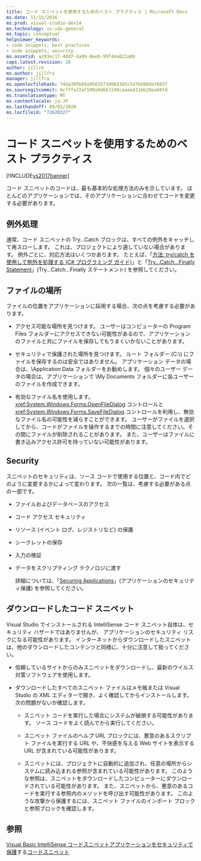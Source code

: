 ```yaml
---
title: コード スニペットを使用するためのベスト プラクティス | Microsoft Docs
ms.date: 11/15/2016
ms.prod: visual-studio-dev14
ms.technology: vs-ide-general
ms.topic: conceptual
helpviewer_keywords:
- code snippets, best practices
- code snippets, security
ms.assetid: a293ec17-4dd7-4a99-8eeb-99f44a822a8b
caps.latest.revision: 26
author: jillre
ms.author: jillfra
manager: jillfra
ms.openlocfilehash: 74da305b69a9561573466d385c5d7b686da3693f
ms.sourcegitcommit: 6cfffa72af599a9d667249caaaa411bb28ea69fd
ms.translationtype: MT
ms.contentlocale: ja-JP
ms.lasthandoff: 09/02/2020
ms.locfileid: "72620327"
---
```

# <a name="best-practices-for-using-code-snippets"></a>コード スニペットを使用するためのベスト プラクティス
[!INCLUDE[vs2017banner](../includes/vs2017banner.md)]

コード スニペットのコードは、最も基本的な処理方法のみを示しています。 ほとんどのアプリケーションでは、そのアプリケーションに合わせてコードを変更する必要があります。

## <a name="handling-exceptions"></a>例外処理
 通常、コード スニペットの Try…Catch ブロックは、すべての例外をキャッチして再スローします。 これは、プロジェクトにより適していない場合があります。 例外ごとに、対応方法はいくつかあります。 たとえば、「[方法: try/catch を使用して例外を処理する (C# プログラミング ガイド)](https://msdn.microsoft.com/library/ca8e3773-980e-4767-8633-7408540e9818)」と「[Try...Catch...Finally Statement](https://msdn.microsoft.com/library/d6488026-ccb3-42b8-a810-0d97b9d6472b)」(Try...Catch...Finally ステートメント) を参照してください。

## <a name="file-locations"></a>ファイルの場所
 ファイルの位置をアプリケーションに採用する場合、次の点を考慮する必要があります。

- アクセス可能な場所を見つけます。 ユーザーはコンピューターの Program Files フォルダーにアクセスできない可能性があるので、アプリケーションのファイルと共にファイルを保存してもうまくいかないことがあります。

- セキュリティで保護された場所を見つけます。 ルート フォルダー (C:\\) にファイルを保存するのは安全ではありません。 アプリケーション データの場合は、\Application Data フォルダーをお勧めします。 個々のユーザー データの場合は、アプリケーションで \My Documents フォルダーに各ユーザーのファイルを作成できます。

- 有効なファイル名を使用します。 <xref:System.Windows.Forms.OpenFileDialog> コントロールと <xref:System.Windows.Forms.SaveFileDialog> コントロールを利用し、無効なファイル名の可能性を減らすことができます。 ユーザーがファイルを選択してから、コードがファイルを操作するまでの時間に注意してください。その間にファイルが削除されることがあります。 また、ユーザーはファイルに書き込みアクセス許可を持っていない可能性があります。

## <a name="security"></a>Security
 スニペットのセキュリティは、ソース コードで使用する位置と、コード内でどのように変更するかによって変わります。 次の一覧は、考慮する必要がある点の一部です。

- ファイルおよびデータベースのアクセス

- コード アクセス セキュリティ

- リソース (イベント ログ、レジストリなど) の保護

- シークレットの保存

- 入力の検証

- データをスクリプティング テクノロジに渡す

  詳細については、「[Securing Applications](../ide/securing-applications.md)」(アプリケーションのセキュリティ保護) を参照してください。

## <a name="downloaded-code-snippets"></a>ダウンロードしたコード スニペット
 Visual Studio でインストールされる IntelliSense コード スニペット自体は、セキュリティ ハザードではありませんが、 アプリケーションのセキュリティ リスクになる可能性があります。 インターネットからダウンロードしたスニペットは、他のダウンロードしたコンテンツと同様に、十分に注意して扱ってください。

- 信頼しているサイトからのみスニペットをダウンロードし、最新のウイルス対策ソフトウェアを使用します。

- ダウンロードしたすべてのスニペット ファイルはメモ帳または Visual Studio の XML エディターで開き、よく確認してからインストールします。 次の問題がないか確認します。

  - スニペット コードを実行した場合にシステムが破損する可能性があります。 ソース コードをよく読んでから実行してください。

  - スニペット ファイルのヘルプ URL ブロックには、悪意のあるスクリプト ファイルを実行する URL や、不快感を与える Web サイトを表示する URL が含まれている可能性があります。

  - スニペットには、プロジェクトに自動的に追加され、任意の場所からシステムに読み込まれる参照が含まれている可能性があります。 このような参照は、スニペットをダウンロードしたコンピューターにダウンロードされている可能性があります。 また、スニペットから、悪意のあるコードを実行する参照内のメソッドを呼び出す可能性があります。 このような攻撃から保護するには、スニペット ファイルのインポート ブロックと参照ブロックを確認します。

## <a name="see-also"></a>参照
 [Visual Basic IntelliSense コードスニペット](https://msdn.microsoft.com/library/ffdde4c9-8141-4906-b09b-15181357a643)[アプリケーションをセキュリティで保護](../ide/securing-applications.md)する[コードスニペット](../ide/code-snippets.md)
